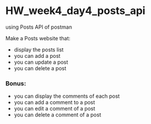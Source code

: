 # HW_week4_day4_posts_api

using Posts API of postman

Make a Posts website that:

- display the posts list
- you can add a post
- you can update a post
- you can delete a post

### Bonus:
- you can display the comments of each post
- you can add a comment to a post
- you can edit a comment of a post
- you can delete a comment of a post
